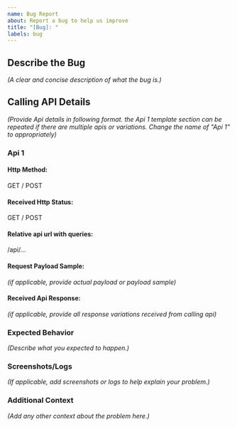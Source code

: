 ```yaml
---
name: Bug Report
about: Report a bug to help us improve
title: "[Bug]: "
labels: bug
---
```


## Describe the Bug

_(A clear and concise description of what the bug is.)_

## Calling API Details

_(Provide Api details in following format. the Api 1 template section can be repeated if there are multiple apis or variations. Change the name of "Api 1" to appropriately)_

### Api 1

#### Http Method:

GET / POST

#### Received Http Status:

GET / POST

#### Relative api url with queries:

/api/...

#### Request Payload Sample:

_(if applicable, provide actual payload or payload sample)_

#### Received Api Response:

_(if applicable, provide all response variations received from calling api)_

### Expected Behavior

_(Describe what you expected to happen.)_

### Screenshots/Logs

_(If applicable, add screenshots or logs to help explain your problem.)_

### Additional Context

_(Add any other context about the problem here.)_
